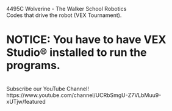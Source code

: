 4495C Wolverine - The Walker School Robotics <br />
Codes that drive the robot (VEX Tournament).
 
 #  NOTICE: You have to have VEX Studio® installed to run the programs.
 <br />
 Subscribe our YouTube Channel!
 https://www.youtube.com/channel/UCRbSmgU-Z7VLbMuu9-xUTjw/featured
